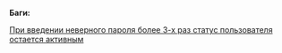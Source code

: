 **Баги:**

[При введении неверного пароля более 3-х раз статус пользователя остается активным](https://github.com/jukkty/aqa8.1/issues/1)